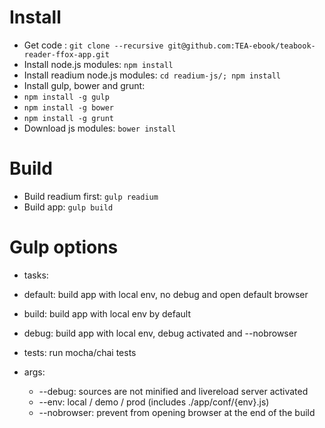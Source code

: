 # Install

 * Get code : `git clone --recursive git@github.com:TEA-ebook/teabook-reader-ffox-app.git`
 * Install node.js modules: `npm install`
 * Install readium node.js modules: `cd readium-js/; npm install`
 * Install gulp, bower and grunt:
  * `npm install -g gulp`
  * `npm install -g bower`
  * `npm install -g grunt`
 * Download js modules: `bower install`

# Build

 * Build readium first: `gulp readium`
 * Build app: `gulp build`

# Gulp options

 * tasks:
  * default: build app with local env, no debug and open default browser
  * build: build app with local env by default
  * debug: build app with local env, debug activated and --nobrowser
  * tests: run mocha/chai tests

 * args:
   * --debug: sources are not minified and livereload server activated
   * --env: local / demo / prod (includes ./app/conf/{env}.js)
   * --nobrowser: prevent from opening browser at the end of the build
